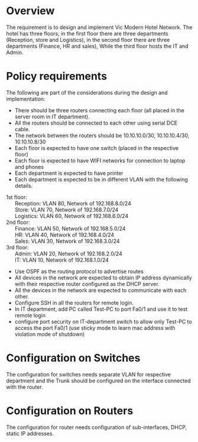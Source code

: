 # Overview
The requirement is to design and implement Vic Modern Hotel Network. The hotel has three floors; in the first floor there are three departments (Reception, store and Logistics), in the second floor there are three departments (Finance, HR and sales), While the third floor hosts the IT and Admin.
# Policy requirements
The following are part of the considerations during the design and implementation:
*	There should be three routers connecting each floor (all placed in the server room in IT department).
*	All the routers should be connected to each other using serial DCE cable.
*	The network between the routers should  be 10.10.10.0/30, 10.10.10.4/30, 10.10.10.8/30
*	Each floor is expected to have one switch (placed in the respective floor)
*	Each floor is expected to have WIFI networks for connection to laptop and phones
*	Each department is expected to have printer
*	Each department is expected to be in different VLAN with the following details.

1st floor:<br />
&nbsp;&nbsp;&nbsp;&nbsp;&nbsp;&nbsp;Reception: VLAN 80, Network of 192.168.8.0/24<br />
&nbsp;&nbsp;&nbsp;&nbsp;&nbsp;&nbsp;Store: VLAN 70, Network of 192.168.7.0/24<br />
&nbsp;&nbsp;&nbsp;&nbsp;&nbsp;&nbsp;Logistics: VLAN 60, Network of 192.168.6.0/24<br />
2nd floor:<br />
&nbsp;&nbsp;&nbsp;&nbsp;&nbsp;&nbsp;Finance: VLAN 50, Network of 192.168.5.0/24<br />
&nbsp;&nbsp;&nbsp;&nbsp;&nbsp;&nbsp;HR: VLAN 40, Network of 192.168.4.0/24<br />
&nbsp;&nbsp;&nbsp;&nbsp;&nbsp;&nbsp;Sales: VLAN 30, Network of 192.168.3.0/24<br />
3rd floor:<br />
&nbsp;&nbsp;&nbsp;&nbsp;&nbsp;&nbsp;Admin: VLAN 20, Network of 192.168.2.0/24<br />
&nbsp;&nbsp;&nbsp;&nbsp;&nbsp;&nbsp;IT: VLAN 10, Network of 192.168.1.0/24<br />
*	Use OSPF as the routing protocol to advertise routes
*	All devices in the network are expected to obtain IP address dynamically with their respective router configured as the DHCP server.
*	All the devices in the network are expected to communicate with each other.
*	Configure SSH in all the routers for remote login.
*	In IT department, add PC called Test-PC to port Fa0/1 and use it to test remote login
*	configure port security on IT-department switch to allow only Test-PC to access the port Fa0/1 (use sticky mode to learn mac address with violation mode of shutdown)

# Configuration on Switches
The configuration for switches needs separate VLAN for respective department and the Trunk should be configured on the interface connected with the router.
# Configuration on Routers
The configuration for router needs configuration of sub-interfaces, DHCP, static IP addresses.
